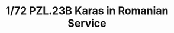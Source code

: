 ---
layout: product
title: "1/72 PZL.23B Karas in Romanian Service"
price: "1500" 
desc: "Maketa"
img_path: "/assets/img/IBG72510.webp"
brand: "IBG Models"
available: false
special_offer: false
new: false
soon: false
cat: "010000"
subcat: "015500"
subsubcat: "0N/A"
sifra: "IBG72510"
popular: false
spec: false
---